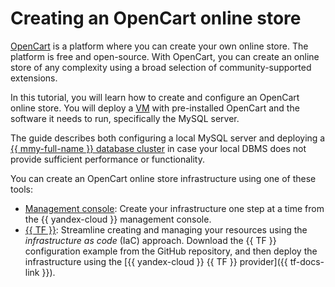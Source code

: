 # Creating an OpenCart online store


[OpenCart](https://ru.wikipedia.org/wiki/OpenCart) is a platform where you can create your own online store. The platform is free and open-source. With OpenCart, you can create an online store of any complexity using a broad selection of community-supported extensions.

In this tutorial, you will learn how to create and configure an OpenCart online store. You will deploy a [VM](../../compute/concepts/vm.md) with pre-installed OpenCart and the software it needs to run, specifically the MySQL server.

The guide describes both configuring a local MySQL server and deploying a [{{ mmy-full-name }} database cluster](../../managed-mysql/concepts/index.md) in case your local DBMS does not provide sufficient performance or functionality.

You can create an OpenCart online store infrastructure using one of these tools:
* [Management console](../../tutorials/internet-store/opencart/console.md): Create your infrastructure one step at a time from the {{ yandex-cloud }} management console.
* [{{ TF }}](../../tutorials/internet-store/opencart/terraform.md): Streamline creating and managing your resources using the _infrastructure as code_ (IaC) approach. Download the {{ TF }} configuration example from the GitHub repository, and then deploy the infrastructure using the [{{ yandex-cloud }} {{ TF }} provider]({{ tf-docs-link }}).
